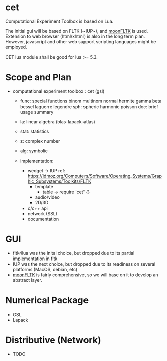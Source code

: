 # cet
Computational Experiment Toolbox is based on Lua.

The initial gui will be based on FLTK (~IUP~),
and [moonFLTK](https://github.com/stetre/moonfltk) is used.
Extension to web browser (html/xhtml) is also in the long term plan.
However, javascript and other web support scripting languages might be employed.

CET lua module shall be good for lua >= 5.3.

# Scope and Plan

- computational experiment toolbox : cet (gsl)
    - func: special functions
        binom
        multinom
        normal
        hermite
        gamma
        beta
        bessel
        laguerre
        legendre
        sph: spheric harmonic
        poisson
        doc: brief usage summary
    - la: linear algebra (blas-lapack-atlas)
    - stat: statistics
    - z: complex number
    - alg: symbolic

    - implementation:
        - wedget -> IUP
            ref: https://idmoz.org/Computers/Software/Operating_Systems/Graphic_Subsystems/Toolkits/FLTK
            - template
                - table -> require 'cet' {}
            - audio/video
            - 2D/3D
        - c/c++ api
        - network (SSL)
        - documentation

# GUI

- fltk4lua was the inital choice, but dropped due to its partial implementation in fltk
- IUP was the next choice, but dropped due to its readiness on several
platforms (MacOS, debian, etc)
- [moonFLTK](https://github.com/stetre/moonfltk)
is fairly comprehensive, so we will base on it
to develop an abstract layer.

# Numerical Package

- GSL
- Lapack

# Distributive (Network)

- TODO
